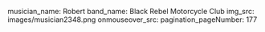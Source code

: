 musician_name: Robert
band_name: Black Rebel Motorcycle Club
img_src: images/musician2348.png
onmouseover_src: 
pagination_pageNumber: 177